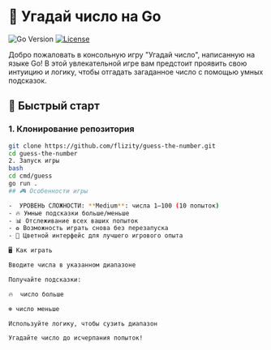# 🔢 Угадай число на Go

![Go Version](https://img.shields.io/badge/Go-1.21%2B-blue)
[![License](https://img.shields.io/badge/License-MIT-green)](LICENSE)

Добро пожаловать в консольную игру "Угадай число", написанную на языке Go! В этой увлекательной игре вам предстоит проявить свою интуицию и логику, чтобы отгадать загаданное число с помощью умных подсказок.

## 🚀 Быстрый старт

### 1. Клонирование репозитория

```bash
git clone https://github.com/flizity/guess-the-number.git
cd guess-the-number
2. Запуск игры
bash
cd cmd/guess
go run .
## 🎮 Особенности игры

-  УРОВЕНЬ СЛОЖНОСТИ: **Medium**: числа 1–100 (10 попыток)
- 🔥 Умные подсказки больше/меньше
- 📊 Отслеживание всех ваших попыток
- ♻️ Возможность играть снова без перезапуска
- 🎨 Цветной интерфейс для лучшего игрового опыта

🖥️ Как играть

Вводите числа в указанном диапазоне

Получайте подсказки:

🔥  число больше

❄️ число меньше

Используйте логику, чтобы сузить диапазон

Угадайте число до исчерпания попыток!
